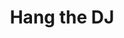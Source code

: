---
title: "Hang the DJ"
categories: ["Shows"]

link:
    url: "https://coach.dating/"
    dead: true

message: "Fans of Black Mirror will quickly recognize this gadget."
---